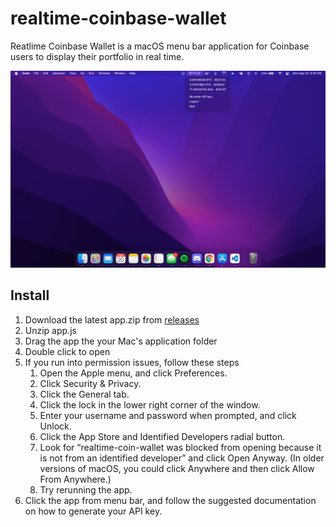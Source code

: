 # realtime-coinbase-wallet

Reatlime Coinbase Wallet is a macOS menu bar application for Coinbase users to display their portfolio in real time.

![image info](./example.png)

## Install

1. Download the latest app.zip from [releases](https://github.com/akump/realtime-coinbase-wallet/releases)
2. Unzip app.js
3. Drag the app the your Mac's application folder
4. Double click to open
5. If you run into permission issues, follow these steps
   1. Open the Apple menu, and click Preferences.
   2. Click Security & Privacy.
   3. Click the General tab.
   4. Click the lock in the lower right corner of the window.
   5. Enter your username and password when prompted, and click Unlock.
   6. Click the App Store and Identified Developers radial button.
   7. Look for “realtime-coin-wallet was blocked from opening because it is not from an identified developer” and click Open Anyway. (In older versions of macOS, you could click Anywhere and then click Allow From Anywhere.)
   8. Try rerunning the app.
6. Click the app from menu bar, and follow the suggested documentation on how to generate your API key.
